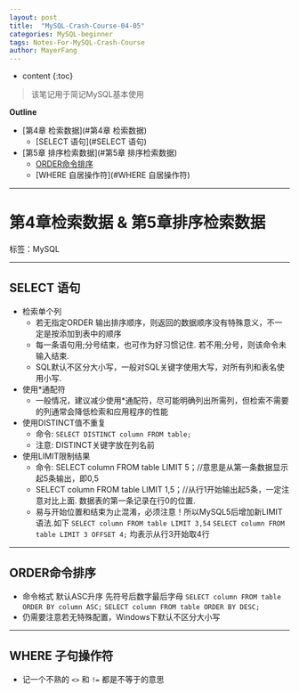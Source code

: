 ```yaml
---
layout: post
title:  "MySQL-Crash-Course-04-05"
categories: MySQL-beginner
tags: Notes-For-MySQL-Crash-Course
author: MayerFang
---
```


* content
{:toc}

>该笔记用于简记MySQL基本使用




**Outline**

- [第4章 检索数据](#第4章 检索数据)
  - [SELECT 语句](#SELECT 语句)
- [第5章 排序检索数据](#第5章 排序检索数据)
  - [ORDER命令排序](#ORDER命令排序)
  - [WHERE 自居操作符](#WHERE 自居操作符)


---

# 第4章检索数据 & 第5章排序检索数据

标签：MySQL

---

## SELECT 语句
- 检索单个列
	- 若无指定ORDER 输出排序顺序，则返回的数据顺序没有特殊意义，不一定是按添加到表中的顺序
	- 每一条语句用;分号结束，也可作为好习惯记住. 若不用;分号，则该命令未输入结束.
	- SQL默认不区分大小写，一般对SQL关键字使用大写，对所有列和表名使用小写.
- 使用*通配符
	- 一般情况，建议减少使用*通配符，尽可能明确列出所需列，但检索不需要的列通常会降低检索和应用程序的性能
- 使用DISTINCT值不重复
	- 命令: `SELECT DISTINCT column FROM table;`
	- 注意: DISTINCT关键字放在列名前
- 使用LIMIT限制结果
	- 命令: SELECT column FROM table LIMIT 5；//意思是从第一条数据显示起5条输出，即0,5
	- SELECT column FROM table LIMIT 1,5；//从行1开始输出起5条，一定注意对比上面. 数据表的第一条记录在行0的位置.
	- 易与开始位置和结束为止混淆，必须注意！所以MySQL5后增加新LIMIT语法.如下
	`SELECT column FROM table LIMIT 3,54`
	`SELECT column FROM table LIMIT 3 OFFSET 4;` 均表示从行3开始取4行

---

## ORDER命令排序

- 命令格式 默认ASC升序 先符号后数字最后字母
`SELECT column FROM table ORDER BY column ASC;`
`SELECT column FROM table ORDER BY DESC;`
- 仍需要注意若无特殊配置，Windows下默认不区分大小写

---

## WHERE 子句操作符

- 记一个不熟的 `<>` 和 `!=` 都是不等于的意思


